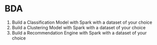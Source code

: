 # BDA

1. Build a Classification Model with Spark with a dataset of your choice
2. Build a Clustering Model with Spark with a dataset of your choice
3. Build a Recommendation Engine with Spark with a dataset of your choice
